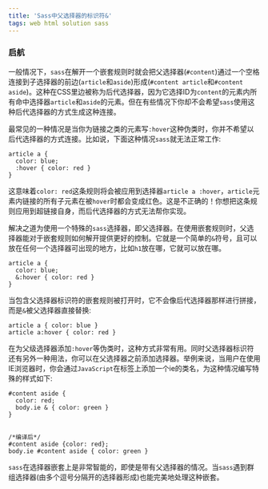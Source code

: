 ```yaml
---
title: 'Sass中父选择器的标识符&'
tags: web html solution sass
---
```


### 启航

<div class="content-intro view-box "><p></p><p> 一般情况下，<code>sass</code>在解开一个嵌套规则时就会把父选择器(<code>#content</code>)通过一个空格连接到子选择器的前边(<code>article</code>和<code>aside</code>)形成(<code>#content article</code>和<code>#content aside</code>)。这种在CSS里边被称为后代选择器，因为它选择ID为<code>content</code>的元素内所有命中选择器<code>article</code>和<code>aside</code>的元素。但在有些情况下你却不会希望<code>sass</code>使用这种后代选择器的方式生成这种连接。</p><p>最常见的一种情况是当你为链接之类的元素写<code>:hover</code>这种伪类时，你并不希望以后代选择器的方式连接。比如说，下面这种情况<code>sass</code>就无法正常工作:</p><pre><a class="code-copy right0" title="复制到剪切板"><i class="icon-copy"></i></a><code class="hljs ruby"><span>article</span> <span>a</span> {
  <span><span class="hljs-symbol"><span class="hljs-symbol">color</span></span></span><span><span class="hljs-symbol"><span class="hljs-symbol">:</span></span> blue;</span>
  <span><span class="hljs-symbol"><span class="hljs-symbol">:hover</span></span></span> { <span><span class="hljs-symbol"><span class="hljs-symbol">color</span></span></span><span><span class="hljs-symbol"><span class="hljs-symbol">:</span></span> red }
}</span></code></pre><p>这意味着<code>color: red</code>这条规则将会被应用到选择器<code>article a :hover</code>，<code>article</code>元素内链接的所有子元素在被<code>hover</code>时都会变成红色。这是不正确的！你想把这条规则应用到超链接自身，而后代选择器的方式无法帮你实现。</p><p>解决之道为使用一个特殊的<code>sass</code>选择器，即父选择器。在使用嵌套规则时，父选择器能对于嵌套规则如何解开提供更好的控制。它就是一个简单的<code>&amp;</code>符号，且可以放在任何一个选择器可出现的地方，比如<code>h1</code>放在哪，它就可以放在哪。</p><pre><a class="code-copy right0" title="复制到剪切板"><i class="icon-copy"></i></a><code class="hljs ruby"><span>article</span> <span>a</span> {
  <span><span class="hljs-symbol"><span class="hljs-symbol">color</span></span></span><span><span class="hljs-symbol"><span class="hljs-symbol">:</span></span> blue;</span>
  &amp;<span><span class="hljs-symbol"><span class="hljs-symbol">:hover</span></span></span> { <span><span class="hljs-symbol"><span class="hljs-symbol">color</span></span></span><span><span class="hljs-symbol"><span class="hljs-symbol">:</span></span> red }
}</span></code></pre><p>当包含父选择器标识符的嵌套规则被打开时，它不会像后代选择器那样进行拼接，而是<code>&amp;</code>被父选择器直接替换:</p><pre><a class="code-copy right0" title="复制到剪切板"><i class="icon-copy"></i></a><code class="hljs css"><span><span class="hljs-selector-tag"><span class="hljs-selector-tag">article</span></span></span> <span><span class="hljs-selector-tag"><span class="hljs-selector-tag">a</span></span></span> <span>{ <span><span><span class="hljs-attribute"><span class="hljs-attribute">color</span></span></span>:<span> blue </span></span></span>}
<span><span class="hljs-selector-tag"><span class="hljs-selector-tag">article</span></span></span> <span><span class="hljs-selector-tag"><span class="hljs-selector-tag">a</span></span></span><span><span class="hljs-selector-pseudo"><span class="hljs-selector-pseudo">:hover</span></span></span> <span>{ <span><span><span class="hljs-attribute"><span class="hljs-attribute">color</span></span></span>:<span> red </span></span></span>}</code></pre><p>在为父级选择器添加<code>:hover</code>等伪类时，这种方式非常有用。同时父选择器标识符还有另外一种用法，你可以在父选择器之前添加选择器。举例来说，当用户在使用IE浏览器时，你会通过<code>JavaScript</code>在<code></code>标签上添加一个ie的类名，为这种情况编写特殊的样式如下:</p><pre><a class="code-copy right0" title="复制到剪切板"><i class="icon-copy"></i></a><code class="hljs markdown"><span><span class="hljs-section"><span class="hljs-section">#content</span></span></span><span class="hljs-section"><span class="hljs-section"> </span></span><span><span class="hljs-section"><span class="hljs-section">aside</span></span></span><span class="hljs-section"><span class="hljs-section"> {</span></span>
  <span>color</span><span>: red;</span>
  <span>body</span><span>.ie</span> &amp; { <span>color</span><span>: green }
}
</span></code></pre><pre><a class="code-copy right0" title="复制到剪切板"><i class="icon-copy"></i></a><code class="hljs css">
<span><span class="hljs-comment"><span class="hljs-comment">/*编译后*/</span></span></span>
<span><span class="hljs-selector-id"><span class="hljs-selector-id">#content</span></span></span> <span><span class="hljs-selector-tag"><span class="hljs-selector-tag">aside</span></span></span> <span>{<span><span><span class="hljs-attribute"><span class="hljs-attribute">color</span></span></span>:<span> red</span></span></span>};
<span><span class="hljs-selector-tag"><span class="hljs-selector-tag">body</span></span></span><span><span class="hljs-selector-class"><span class="hljs-selector-class">.ie</span></span></span> <span><span class="hljs-selector-id"><span class="hljs-selector-id">#content</span></span></span> <span><span class="hljs-selector-tag"><span class="hljs-selector-tag">aside</span></span></span> <span>{ <span><span><span class="hljs-attribute"><span class="hljs-attribute">color</span></span></span>:<span> green </span></span></span>}</code></pre><p><code>sass</code>在选择器嵌套上是非常智能的，即使是带有父选择器的情况。当<code>sass</code>遇到群组选择器(由多个逗号分隔开的选择器形成)也能完美地处理这种嵌套。</p><br></div>